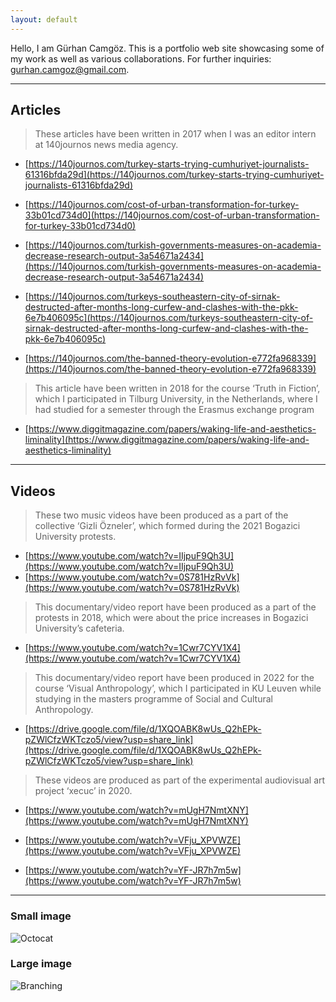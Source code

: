 ```yaml
---
layout: default
---
```


Hello, I am Gürhan Camgöz. This is a portfolio web site showcasing some of my work as well as various collaborations. For further inquiries: [gurhan.camgoz@gmail.com](mailto:gurhan.camgoz@gmail.com).

* * *

## Articles

> These articles have been written in 2017 when I was an editor intern at 140journos news media agency.

  - [https://140journos.com/turkey-starts-trying-cumhuriyet-journalists-61316bfda29d](https://140journos.com/turkey-starts-trying-cumhuriyet-journalists-61316bfda29d)

  - [https://140journos.com/cost-of-urban-transformation-for-turkey-33b01cd734d0](https://140journos.com/cost-of-urban-transformation-for-turkey-33b01cd734d0)

  - [https://140journos.com/turkish-governments-measures-on-academia-decrease-research-output-3a54671a2434](https://140journos.com/turkish-governments-measures-on-academia-decrease-research-output-3a54671a2434)

  - [https://140journos.com/turkeys-southeastern-city-of-sirnak-destructed-after-months-long-curfew-and-clashes-with-the-pkk-6e7b406095c](https://140journos.com/turkeys-southeastern-city-of-sirnak-destructed-after-months-long-curfew-and-clashes-with-the-pkk-6e7b406095c)

  - [https://140journos.com/the-banned-theory-evolution-e772fa968339](https://140journos.com/the-banned-theory-evolution-e772fa968339)

>This article have been written  in 2018 for the course ‘Truth in Fiction’, which I participated in Tilburg University, in the Netherlands, where I had studied for a semester through the Erasmus exchange program

  - [https://www.diggitmagazine.com/papers/waking-life-and-aesthetics-liminality](https://www.diggitmagazine.com/papers/waking-life-and-aesthetics-liminality) 

* * *

## Videos

>These two music videos have been produced as a part of the collective ‘Gizli Özneler’, which formed during the 2021 Bogazici University protests. 

  - [https://www.youtube.com/watch?v=IIjpuF9Qh3U](https://www.youtube.com/watch?v=IIjpuF9Qh3U)
  - [https://www.youtube.com/watch?v=0S781HzRvVk](https://www.youtube.com/watch?v=0S781HzRvVk)

>This documentary/video report have been produced as a part of the protests in 2018, which were about the price increases in Bogazici University’s cafeteria.

  - [https://www.youtube.com/watch?v=1Cwr7CYV1X4](https://www.youtube.com/watch?v=1Cwr7CYV1X4) 

>This documentary/video report have been produced in 2022 for the course ‘Visual Anthropology’, which I participated in KU Leuven while studying in the masters programme of Social and Cultural Anthropology.

  - [https://drive.google.com/file/d/1XQOABK8wUs_Q2hEPk-pZWlCfzWKTczo5/view?usp=share_link](https://drive.google.com/file/d/1XQOABK8wUs_Q2hEPk-pZWlCfzWKTczo5/view?usp=share_link)


>These videos are produced as part of the experimental audiovisual art project ‘xecuc’ in 2020. 

  - [https://www.youtube.com/watch?v=mUgH7NmtXNY](https://www.youtube.com/watch?v=mUgH7NmtXNY)

  - [https://www.youtube.com/watch?v=VFju_XPVWZE](https://www.youtube.com/watch?v=VFju_XPVWZE)

  - [https://www.youtube.com/watch?v=YF-JR7h7m5w](https://www.youtube.com/watch?v=YF-JR7h7m5w)

* * *

### Small image

![Octocat](https://github.githubassets.com/images/icons/emoji/octocat.png)

### Large image

![Branching](https://guides.github.com/activities/hello-world/branching.png)


